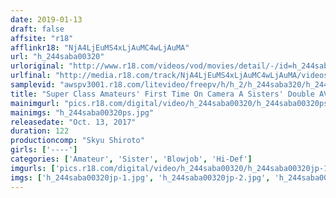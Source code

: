 ```yaml
---
date: 2019-01-13
draft: false
affsite: "r18"
afflinkr18: "NjA4LjEuMS4xLjAuMC4wLjAuMA"
url: "h_244saba00320"
urloriginal: "http://www.r18.com/videos/vod/movies/detail/-/id=h_244saba00320"
urlfinal: "http://media.r18.com/track/NjA4LjEuMS4xLjAuMC4wLjAuMA/videos/vod/movies/detail/-/id=h_244saba00320"
samplevid: "awspv3001.r18.com/litevideo/freepv/h/h_2/h_244saba320/h_244saba320_dmb_w.mp4"
title: "Super Class Amateurs' First Time On Camera A Sisters' Double AV Debut Meet Perverted Little Sister Mao Meet Slutty Big Sister Mai"
mainimgurl: "pics.r18.com/digital/video/h_244saba00320/h_244saba00320ps.jpg"
mainimgs: "h_244saba00320ps.jpg"
releasedate: "Oct. 13, 2017"
duration: 122
productioncomp: "Skyu Shiroto"
girls: ['----']
categories: ['Amateur', 'Sister', 'Blowjob', 'Hi-Def']
imgurls: ['pics.r18.com/digital/video/h_244saba00320/h_244saba00320jp-1.jpg', 'pics.r18.com/digital/video/h_244saba00320/h_244saba00320jp-2.jpg', 'pics.r18.com/digital/video/h_244saba00320/h_244saba00320jp-3.jpg', 'pics.r18.com/digital/video/h_244saba00320/h_244saba00320jp-4.jpg', 'pics.r18.com/digital/video/h_244saba00320/h_244saba00320jp-5.jpg', 'pics.r18.com/digital/video/h_244saba00320/h_244saba00320jp-6.jpg', 'pics.r18.com/digital/video/h_244saba00320/h_244saba00320jp-7.jpg', 'pics.r18.com/digital/video/h_244saba00320/h_244saba00320jp-8.jpg', 'pics.r18.com/digital/video/h_244saba00320/h_244saba00320jp-9.jpg', 'pics.r18.com/digital/video/h_244saba00320/h_244saba00320jp-10.jpg', 'pics.r18.com/digital/video/h_244saba00320/h_244saba00320jp-11.jpg', 'pics.r18.com/digital/video/h_244saba00320/h_244saba00320jp-12.jpg', 'pics.r18.com/digital/video/h_244saba00320/h_244saba00320jp-13.jpg', 'pics.r18.com/digital/video/h_244saba00320/h_244saba00320jp-14.jpg', 'pics.r18.com/digital/video/h_244saba00320/h_244saba00320jp-15.jpg', 'pics.r18.com/digital/video/h_244saba00320/h_244saba00320jp-16.jpg', 'pics.r18.com/digital/video/h_244saba00320/h_244saba00320jp-17.jpg', 'pics.r18.com/digital/video/h_244saba00320/h_244saba00320jp-18.jpg', 'pics.r18.com/digital/video/h_244saba00320/h_244saba00320jp-19.jpg', 'pics.r18.com/digital/video/h_244saba00320/h_244saba00320jp-20.jpg']
imgs: ['h_244saba00320jp-1.jpg', 'h_244saba00320jp-2.jpg', 'h_244saba00320jp-3.jpg', 'h_244saba00320jp-4.jpg', 'h_244saba00320jp-5.jpg', 'h_244saba00320jp-6.jpg', 'h_244saba00320jp-7.jpg', 'h_244saba00320jp-8.jpg', 'h_244saba00320jp-9.jpg', 'h_244saba00320jp-10.jpg', 'h_244saba00320jp-11.jpg', 'h_244saba00320jp-12.jpg', 'h_244saba00320jp-13.jpg', 'h_244saba00320jp-14.jpg', 'h_244saba00320jp-15.jpg', 'h_244saba00320jp-16.jpg', 'h_244saba00320jp-17.jpg', 'h_244saba00320jp-18.jpg', 'h_244saba00320jp-19.jpg', 'h_244saba00320jp-20.jpg']
---
```

